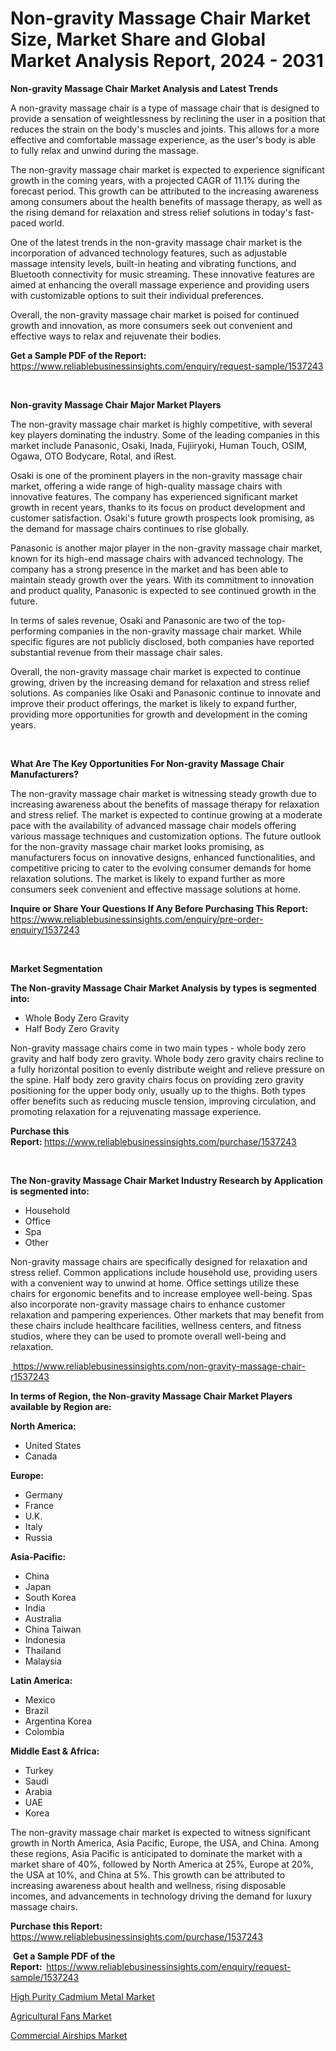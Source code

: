 <p><h1>Non-gravity Massage Chair Market Size, Market Share and Global Market Analysis Report, 2024 - 2031</h1></p><p><strong>Non-gravity Massage Chair Market Analysis and Latest Trends</strong></p>
<p><p>A non-gravity massage chair is a type of massage chair that is designed to provide a sensation of weightlessness by reclining the user in a position that reduces the strain on the body's muscles and joints. This allows for a more effective and comfortable massage experience, as the user's body is able to fully relax and unwind during the massage.</p><p>The non-gravity massage chair market is expected to experience significant growth in the coming years, with a projected CAGR of 11.1% during the forecast period. This growth can be attributed to the increasing awareness among consumers about the health benefits of massage therapy, as well as the rising demand for relaxation and stress relief solutions in today's fast-paced world.</p><p>One of the latest trends in the non-gravity massage chair market is the incorporation of advanced technology features, such as adjustable massage intensity levels, built-in heating and vibrating functions, and Bluetooth connectivity for music streaming. These innovative features are aimed at enhancing the overall massage experience and providing users with customizable options to suit their individual preferences.</p><p>Overall, the non-gravity massage chair market is poised for continued growth and innovation, as more consumers seek out convenient and effective ways to relax and rejuvenate their bodies.</p></p>
<p><strong>Get a Sample PDF of the Report:&nbsp;</strong> <a href="https://www.reliablebusinessinsights.com/enquiry/request-sample/1537243">https://www.reliablebusinessinsights.com/enquiry/request-sample/1537243</a></p>
<p>&nbsp;</p>
<p><strong>Non-gravity Massage Chair Major Market Players</strong></p>
<p><p>The non-gravity massage chair market is highly competitive, with several key players dominating the industry. Some of the leading companies in this market include Panasonic, Osaki, Inada, Fujiiryoki, Human Touch, OSIM, Ogawa, OTO Bodycare, Rotal, and iRest.</p><p>Osaki is one of the prominent players in the non-gravity massage chair market, offering a wide range of high-quality massage chairs with innovative features. The company has experienced significant market growth in recent years, thanks to its focus on product development and customer satisfaction. Osaki's future growth prospects look promising, as the demand for massage chairs continues to rise globally.</p><p>Panasonic is another major player in the non-gravity massage chair market, known for its high-end massage chairs with advanced technology. The company has a strong presence in the market and has been able to maintain steady growth over the years. With its commitment to innovation and product quality, Panasonic is expected to see continued growth in the future.</p><p>In terms of sales revenue, Osaki and Panasonic are two of the top-performing companies in the non-gravity massage chair market. While specific figures are not publicly disclosed, both companies have reported substantial revenue from their massage chair sales.</p><p>Overall, the non-gravity massage chair market is expected to continue growing, driven by the increasing demand for relaxation and stress relief solutions. As companies like Osaki and Panasonic continue to innovate and improve their product offerings, the market is likely to expand further, providing more opportunities for growth and development in the coming years.</p></p>
<p>&nbsp;</p>
<p><strong>What Are The Key Opportunities For Non-gravity Massage Chair Manufacturers?</strong></p>
<p><p>The non-gravity massage chair market is witnessing steady growth due to increasing awareness about the benefits of massage therapy for relaxation and stress relief. The market is expected to continue growing at a moderate pace with the availability of advanced massage chair models offering various massage techniques and customization options. The future outlook for the non-gravity massage chair market looks promising, as manufacturers focus on innovative designs, enhanced functionalities, and competitive pricing to cater to the evolving consumer demands for home relaxation solutions. The market is likely to expand further as more consumers seek convenient and effective massage solutions at home.</p></p>
<p><strong>Inquire or Share Your Questions If Any Before Purchasing This Report:</strong> <a href="https://www.reliablebusinessinsights.com/enquiry/pre-order-enquiry/1537243">https://www.reliablebusinessinsights.com/enquiry/pre-order-enquiry/1537243</a></p>
<p>&nbsp;</p>
<p><strong>Market Segmentation</strong></p>
<p><strong>The Non-gravity Massage Chair Market Analysis by types is segmented into:</strong></p>
<p><ul><li>Whole Body Zero Gravity</li><li>Half Body Zero Gravity</li></ul></p>
<p><p>Non-gravity massage chairs come in two main types - whole body zero gravity and half body zero gravity. Whole body zero gravity chairs recline to a fully horizontal position to evenly distribute weight and relieve pressure on the spine. Half body zero gravity chairs focus on providing zero gravity positioning for the upper body only, usually up to the thighs. Both types offer benefits such as reducing muscle tension, improving circulation, and promoting relaxation for a rejuvenating massage experience.</p></p>
<p><strong>Purchase this Report:&nbsp;</strong><a href="https://www.reliablebusinessinsights.com/purchase/1537243">https://www.reliablebusinessinsights.com/purchase/1537243</a></p>
<p>&nbsp;</p>
<p><strong>The Non-gravity Massage Chair Market Industry Research by Application is segmented into:</strong></p>
<p><ul><li>Household</li><li>Office</li><li>Spa</li><li>Other</li></ul></p>
<p><p>Non-gravity massage chairs are specifically designed for relaxation and stress relief. Common applications include household use, providing users with a convenient way to unwind at home. Office settings utilize these chairs for ergonomic benefits and to increase employee well-being. Spas also incorporate non-gravity massage chairs to enhance customer relaxation and pampering experiences. Other markets that may benefit from these chairs include healthcare facilities, wellness centers, and fitness studios, where they can be used to promote overall well-being and relaxation.</p></p>
<p><a href="https://www.reliablebusinessinsights.com/non-gravity-massage-chair-r1537243">&nbsp;https://www.reliablebusinessinsights.com/non-gravity-massage-chair-r1537243</a></p>
<p><strong>In terms of Region, the Non-gravity Massage Chair Market Players available by Region are:</strong></p>
<p>
    <p> <strong> North America: </strong>
        <ul>
            <li>United States</li>
            <li>Canada</li>
        </ul>
        </p> 
    <p> <strong> Europe: </strong>
        <ul>
            <li>Germany</li>
            <li>France</li>
            <li>U.K.</li>
            <li>Italy</li>
            <li>Russia</li>
        </ul>
        </p> 
    <p> <strong> Asia-Pacific: </strong>
        <ul>
            <li>China</li>
            <li>Japan</li>
            <li>South Korea</li>
            <li>India</li>
            <li>Australia</li>
            <li>China Taiwan</li>
            <li>Indonesia</li>
            <li>Thailand</li>
            <li>Malaysia</li>
        </ul>
        </p> 
    <p> <strong> Latin America: </strong>
        <ul>
            <li>Mexico</li>
            <li>Brazil</li>
            <li>Argentina Korea</li>
            <li>Colombia</li>
        </ul>
        </p> 
    <p> <strong> Middle East & Africa: </strong>
        <ul>
            <li>Turkey</li>
            <li>Saudi</li>
            <li>Arabia</li>
            <li>UAE</li>
            <li>Korea</li>
        </ul>
    </p>
    </p>
<p><p>The non-gravity massage chair market is expected to witness significant growth in North America, Asia Pacific, Europe, the USA, and China. Among these regions, Asia Pacific is anticipated to dominate the market with a market share of 40%, followed by North America at 25%, Europe at 20%, the USA at 10%, and China at 5%. This growth can be attributed to increasing awareness about health and wellness, rising disposable incomes, and advancements in technology driving the demand for luxury massage chairs.</p></p>
<p><strong>Purchase this Report: </strong><a href="https://www.reliablebusinessinsights.com/purchase/1537243">https://www.reliablebusinessinsights.com/purchase/1537243</a></p>
<p>&nbsp;<strong>Get a Sample PDF of the Report:&nbsp;&nbsp;</strong><a href="https://www.reliablebusinessinsights.com/enquiry/request-sample/1537243">https://www.reliablebusinessinsights.com/enquiry/request-sample/1537243</a></p>
<p><strong></strong></p>
<p><p><a href="https://github.com/Gilanghao0/Market-Research-Report-List-1/blob/main/high-purity-cadmium-metal-market.md">High Purity Cadmium Metal Market</a></p><p><a href="https://github.com/theanastasiyah/Market-Research-Report-List-1/blob/main/agricultural-fans-market.md">Agricultural Fans Market</a></p><p><a href="https://github.com/lukmanduiky01/Market-Research-Report-List-1/blob/main/commercial-airships-market.md">Commercial Airships Market</a></p></p>